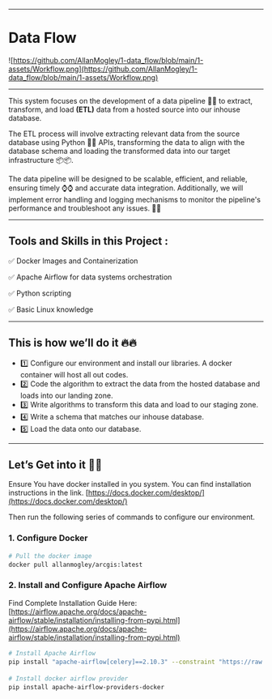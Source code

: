 
---

# Data Flow

![https://github.com/AllanMogley/1-data_flow/blob/main/1-assets/Workflow.png](https://github.com/AllanMogley/1-data_flow/blob/main/1-assets/Workflow.png)

---

This system focuses on the development of a data pipeline 🔧🔨 to extract, transform, and load **(ETL)** data from a hosted source into our inhouse database.

The ETL process will involve extracting relevant data from the source database using Python 🐍🐍 APIs, transforming the data to align with the database schema and loading the transformed data into our target infrastructure 📦📦.

The data pipeline will be designed to be scalable, efficient, and reliable, ensuring timely ⌚⌚ and accurate data integration. Additionally, we will implement error handling and logging mechanisms to monitor the pipeline's performance and troubleshoot any issues. 🚀🚀

---

## Tools and Skills in this Project :

✅ Docker Images and Containerization

✅ Apache Airflow for data systems orchestration

✅ Python scripting 

✅ Basic Linux knowledge


---

## This is how we’ll do it 🔥🔥

- 1️⃣ Configure our environment and install our libraries. A docker container will host all out codes.
- 2️⃣ Code the algorithm to extract the data from the hosted database and loads into our landing zone.
- 3️⃣ Write algorithms to transform this data and load to our staging zone.
- 4️⃣ Write a schema that matches our inhouse database.
- 5️⃣ Load the data onto our database.

---

## Let’s Get into it 🚀🚀

Ensure You have docker installed in you system. You can find installation instructions in the link. [https://docs.docker.com/desktop/](https://docs.docker.com/desktop/) 

Then run the following series of commands to configure our environment.

### 1. Configure Docker

```bash
# Pull the docker image 
docker pull allanmogley/arcgis:latest
```

### 2. Install and Configure Apache Airflow

Find Complete Installation Guide Here: [https://airflow.apache.org/docs/apache-airflow/stable/installation/installing-from-pypi.html](https://airflow.apache.org/docs/apache-airflow/stable/installation/installing-from-pypi.html)

```bash
# Install Apache Airflow
pip install "apache-airflow[celery]==2.10.3" --constraint "https://raw.githubusercontent.com/apache/airflow/constraints-2.10.3/constraints-3.8.txt"

# Install docker airflow provider
pip install apache-airflow-providers-docker
```
